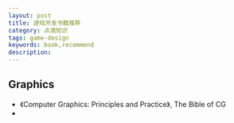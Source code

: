 ```yaml
---
layout: post
title: 游戏开发书籍推荐
category: 点滴知识
tags: game-design
keywords: book,recommend
description: 
---
```


## Graphics

* 《Computer Graphics: Principles and Practice》, The Bible of CG
*  